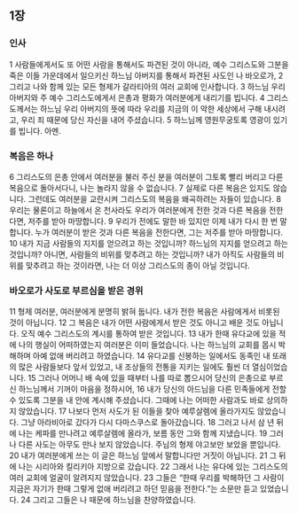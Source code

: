 ## 1장
### 인사
1 사람들에게서도 또 어떤 사람을 통해서도 파견된 것이 아니라, 예수 그리스도와 그분을 죽은 이들 가운데에서 일으키신 하느님 아버지를 통해서 파견된 사도인 나 바오로가,
2 그리고 나와 함께 있는 모든 형제가 갈라티아의 여러 교회에 인사합니다.
3 하느님 우리 아버지와 주 예수 그리스도에게서 은총과 평화가 여러분에게 내리기를 빕니다.
4 그리스도께서는 하느님 우리 아버지의 뜻에 따라 우리를 지금의 이 악한 세상에서 구해 내시려고, 우리 죄 때문에 당신 자신을 내어 주셨습니다.
5 하느님께 영원무궁토록 영광이 있기를 빕니다. 아멘.
### 복음은 하나
6 그리스도의 은총 안에서 여러분을 불러 주신 분을 여러분이 그토록 빨리 버리고 다른 복음으로 돌아서다니, 나는 놀라지 않을 수 없습니다.
7 실제로 다른 복음은 있지도 않습니다. 그런데도 여러분을 교란시켜 그리스도의 복음을 왜곡하려는 자들이 있습니다.
8 우리는 물론이고 하늘에서 온 천사라도 우리가 여러분에게 전한 것과 다른 복음을 전한다면, 저주를 받아 마땅합니다.
9 우리가 전에도 말한 바 있지만 이제 내가 다시 한 번 말합니다. 누가 여러분이 받은 것과 다른 복음을 전한다면, 그는 저주를 받아 마땅합니다.
10 내가 지금 사람들의 지지를 얻으려고 하는 것입니까? 하느님의 지지를 얻으려고 하는 것입니까? 아니면, 사람들의 비위를 맞추려고 하는 것입니까? 내가 아직도 사람들의 비위를 맞추려고 하는 것이라면, 나는 더 이상 그리스도의 종이 아닐 것입니다.
### 바오로가 사도로 부르심을 받은 경위
11 형제 여러분, 여러분에게 분명히 밝혀 둡니다. 내가 전한 복음은 사람에게서 비롯된 것이 아닙니다.
12 그 복음은 내가 어떤 사람에게서 받은 것도 아니고 배운 것도 아닙니다. 오직 예수 그리스도의 계시를 통하여 받은 것입니다.
13 내가 한때 유다교에 있을 적에 나의 행실이 어떠하였는지 여러분은 이미 들었습니다. 나는 하느님의 교회를 몹시 박해하며 아예 없애 버리려고 하였습니다.
14 유다교를 신봉하는 일에서도 동족인 내 또래의 많은 사람들보다 앞서 있었고, 내 조상들의 전통을 지키는 일에도 훨씬 더 열심이었습니다.
15 그러나 어머니 배 속에 있을 때부터 나를 따로 뽑으시어 당신의 은총으로 부르신 하느님께서 기꺼이 마음을 정하시어,
16 내가 당신의 아드님을 다른 민족들에게 전할 수 있도록 그분을 내 안에 계시해 주셨습니다. 그때에 나는 어떠한 사람과도 바로 상의하지 않았습니다.
17 나보다 먼저 사도가 된 이들을 찾아 예루살렘에 올라가지도 않았습니다. 그냥 아라비아로 갔다가 다시 다마스쿠스로 돌아갔습니다.
18 그러고 나서 삼 년 뒤에 나는 케파를 만나려고 예루살렘에 올라가, 보름 동안 그와 함께 지냈습니다.
19 그러나 다른 사도는 아무도 만나 보지 않았습니다. 주님의 형제 야고보만 보았을 뿐입니다.
20 내가 여러분에게 쓰는 이 글은 하느님 앞에서 말합니다만 거짓이 아닙니다.
21 그 뒤에 나는 시리아와 킬리키아 지방으로 갔습니다.
22 그래서 나는 유다에 있는 그리스도의 여러 교회에 얼굴이 알려지지 않았습니다.
23 그들은 “한때 우리를 박해하던 그 사람이 지금은 자기가 한때 그렇게 없애 버리려고 하던 믿음을 전한다.”는 소문만 듣고 있었습니다.
24 그리고 그들은 나 때문에 하느님을 찬양하였습니다.
